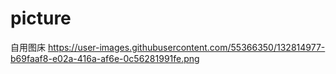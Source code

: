 # picture
自用图床
https://user-images.githubusercontent.com/55366350/132814977-b69faaf8-e02a-416a-af6e-0c56281991fe.png
